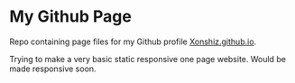 # My Github Page
Repo containing page files for my Github profile [Xonshiz.github.io](https://xonshiz.github.io/).

Trying to make a very basic static responsive one page website. Would be made responsive soon.
